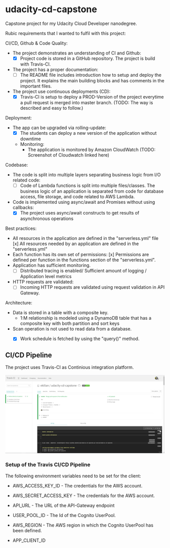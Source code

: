 # udacity-cd-capstone

Capstone project for my Udacity Cloud Developer nanodegree.

Rubic requirements that I wanted to fulfil with this project:

CI/CD, Github & Code Quality:
  - The project demonstrates an understanding of CI and Github:
    - [x] Project code is stored in a GitHub repository. The project is build with Travis-CI.
  - The project has a proper documentation:
    - [ ] The README file includes introduction how to setup and deploy the project. It explains the main building blocks and has comments in the important files.
  - The project use continuous deployments (CD):
    - [x] Travis-CI is setup to deploy a PROD-Version of the project everytime a pull request is merged into master branch.
        (TODO: The way is described and easy to follow.)

Deployment:
  - The app can be upgraded via rolling-update:
    - [x] The students can deploy a new version of the application without downtime
     - Monitoring:
       - The application is monitored by Amazon CloudWatch (TODO: Screenshot of Cloudwatch linked here)


Codebase:
  - The code is split into multiple layers separating business logic from I/O related code:
    - [ ] Code of Lambda functions is split into multiple files/classes. The business logic of an application is separated from code for database access, file     storage, and code related to AWS Lambda.
  - Code is implemented using async/await and Promises without using callbacks:
    - [x] The project uses async/await constructs to get results of asynchronous operations

Best practices:
  - All resources in the application are defined in the "serverless.yml" file
    [x] All resources needed by an application are defined in the "serverless.yml"
  - Each function has its own set of permissions:
    [x] Permissions are defined per function in the functions section of the "serverless.yml".
  - Application has sufficient monitoring.
    - [ ] Distributed tracing is enabled/ Sufficient amount of logging / Application level metrics
  - HTTP requests are validated:
    - [ ] Incoming HTTP requests are validated using request validation in API Gateway.

Architecture:
  - Data is stored in a table with a composite key.
    - 1:M relationship is modeled using a DynamoDB table that has a composite key with both partition and sort keys
  - Scan operation is not used to read data from a database.
    - [x] Work schedule is fetched by using the "query()" method.





## CI/CD Pipeline

The project uses Travis-CI as Continious integration platform.

![Alt text](screenshots/travisci.png?raw=true "Travis CI Build")

### Setup of the Travis CI/CD Pipeline

The following environment variables need to be set for the client:

  * AWS_ACCESS_KEY_ID - The credentials for the AWS account.
  * AWS_SECRET_ACCESS_KEY - The credentials for the AWS account.

  * API_URL - The URL of the API-Gateway endpoint
  * USER_POOL_ID - The Id of the Cognito UserPool.
  * AWS_REGION - The AWS region in which the Cognito UserPool has been defined.
  * APP_CLIENT_ID
